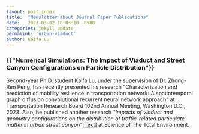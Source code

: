 ```yaml
---
layout: post_index
title:  "Newsletter about Journal Paper Publications"
date:   2023-03-02 10:03:10 -0500
categories: jekyll update
permalink: 'urban-viaduct'
author: Kaifa Lu
---
```


<h3>{{"Numerical Simulations: The Impact of Viaduct and Street Canyon Configurations on Particle Distribution"}}</h3>

Second-year Ph.D. student Kaifa Lu, under the supervision of Dr. Zhong-Ren Peng, has recently presented his research "Characterization and prediction of mobility resilience in transportation network: A spatiotemporal graph diffusion convolutional recurrent neural network approach" at Transportation Research Board 102nd Annual Meeting, Washington D.C., 2023. Also, he published another research <em>"Impacts of viaduct and geometry configurations on the distribution of traffic-related particulate matter in urban street canyon"</em>[[Text]](https://doi.org/10.1016/j.scitotenv.2022.159902) at Science of The Total Environment.
